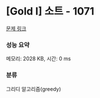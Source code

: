 # [Gold I] 소트 - 1071 

[문제 링크](https://www.acmicpc.net/problem/1071) 

### 성능 요약

메모리: 2028 KB, 시간: 0 ms

### 분류

그리디 알고리즘(greedy)

